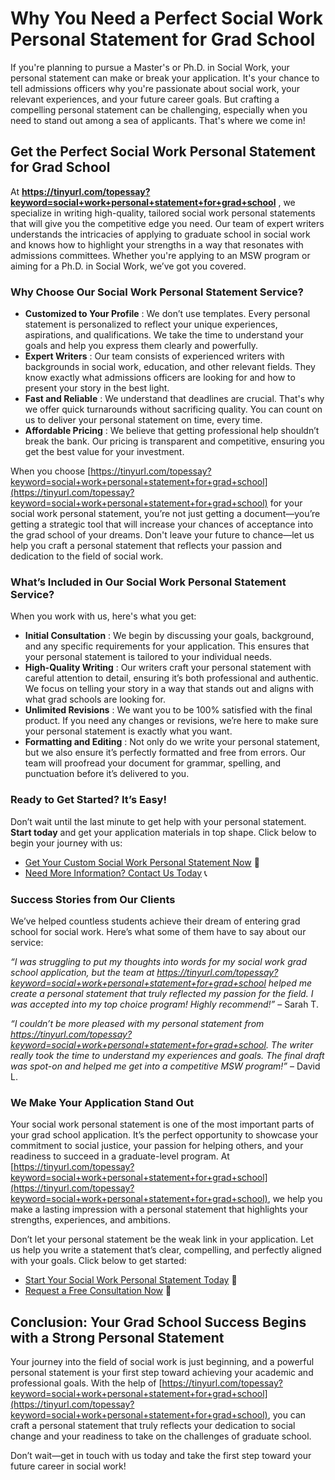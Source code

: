 # Why You Need a Perfect Social Work Personal Statement for Grad School

If you're planning to pursue a Master's or Ph.D. in Social Work, your personal statement can make or break your application. It's your chance to tell admissions officers why you're passionate about social work, your relevant experiences, and your future career goals. But crafting a compelling personal statement can be challenging, especially when you need to stand out among a sea of applicants. That's where we come in!

## Get the Perfect Social Work Personal Statement for Grad School

At **https://tinyurl.com/topessay?keyword=social+work+personal+statement+for+grad+school** , we specialize in writing high-quality, tailored social work personal statements that will give you the competitive edge you need. Our team of expert writers understands the intricacies of applying to graduate school in social work and knows how to highlight your strengths in a way that resonates with admissions committees. Whether you're applying to an MSW program or aiming for a Ph.D. in Social Work, we’ve got you covered.

### Why Choose Our Social Work Personal Statement Service?

- **Customized to Your Profile** : We don’t use templates. Every personal statement is personalized to reflect your unique experiences, aspirations, and qualifications. We take the time to understand your goals and help you express them clearly and powerfully.
- **Expert Writers** : Our team consists of experienced writers with backgrounds in social work, education, and other relevant fields. They know exactly what admissions officers are looking for and how to present your story in the best light.
- **Fast and Reliable** : We understand that deadlines are crucial. That's why we offer quick turnarounds without sacrificing quality. You can count on us to deliver your personal statement on time, every time.
- **Affordable Pricing** : We believe that getting professional help shouldn’t break the bank. Our pricing is transparent and competitive, ensuring you get the best value for your investment.

When you choose [https://tinyurl.com/topessay?keyword=social+work+personal+statement+for+grad+school](https://tinyurl.com/topessay?keyword=social+work+personal+statement+for+grad+school) for your social work personal statement, you’re not just getting a document—you’re getting a strategic tool that will increase your chances of acceptance into the grad school of your dreams. Don't leave your future to chance—let us help you craft a personal statement that reflects your passion and dedication to the field of social work.

### What’s Included in Our Social Work Personal Statement Service?

When you work with us, here's what you get:

- **Initial Consultation** : We begin by discussing your goals, background, and any specific requirements for your application. This ensures that your personal statement is tailored to your individual needs.
- **High-Quality Writing** : Our writers craft your personal statement with careful attention to detail, ensuring it’s both professional and authentic. We focus on telling your story in a way that stands out and aligns with what grad schools are looking for.
- **Unlimited Revisions** : We want you to be 100% satisfied with the final product. If you need any changes or revisions, we’re here to make sure your personal statement is exactly what you want.
- **Formatting and Editing** : Not only do we write your personal statement, but we also ensure it’s perfectly formatted and free from errors. Our team will proofread your document for grammar, spelling, and punctuation before it’s delivered to you.

### Ready to Get Started? It’s Easy!

Don’t wait until the last minute to get help with your personal statement. **Start today** and get your application materials in top shape. Click below to begin your journey with us:

- [Get Your Custom Social Work Personal Statement Now](https://tinyurl.com/topessay?keyword=social+work+personal+statement+for+grad+school) 📝
- [Need More Information? Contact Us Today](https://tinyurl.com/topessay?keyword=social+work+personal+statement+for+grad+school) 📞

### Success Stories from Our Clients

We’ve helped countless students achieve their dream of entering grad school for social work. Here’s what some of them have to say about our service:

_“I was struggling to put my thoughts into words for my social work grad school application, but the team at https://tinyurl.com/topessay?keyword=social+work+personal+statement+for+grad+school helped me create a personal statement that truly reflected my passion for the field. I was accepted into my top choice program! Highly recommend!”_ – Sarah T.

_“I couldn’t be more pleased with my personal statement from https://tinyurl.com/topessay?keyword=social+work+personal+statement+for+grad+school. The writer really took the time to understand my experiences and goals. The final draft was spot-on and helped me get into a competitive MSW program!”_ – David L.

### We Make Your Application Stand Out

Your social work personal statement is one of the most important parts of your grad school application. It’s the perfect opportunity to showcase your commitment to social justice, your passion for helping others, and your readiness to succeed in a graduate-level program. At [https://tinyurl.com/topessay?keyword=social+work+personal+statement+for+grad+school](https://tinyurl.com/topessay?keyword=social+work+personal+statement+for+grad+school), we help you make a lasting impression with a personal statement that highlights your strengths, experiences, and ambitions.

Don’t let your personal statement be the weak link in your application. Let us help you write a statement that’s clear, compelling, and perfectly aligned with your goals. Click below to get started:

- [Start Your Social Work Personal Statement Today](https://tinyurl.com/topessay?keyword=social+work+personal+statement+for+grad+school) 🎯
- [Request a Free Consultation Now](https://tinyurl.com/topessay?keyword=social+work+personal+statement+for+grad+school) 💬

## Conclusion: Your Grad School Success Begins with a Strong Personal Statement

Your journey into the field of social work is just beginning, and a powerful personal statement is your first step toward achieving your academic and professional goals. With the help of [https://tinyurl.com/topessay?keyword=social+work+personal+statement+for+grad+school](https://tinyurl.com/topessay?keyword=social+work+personal+statement+for+grad+school), you can craft a personal statement that truly reflects your dedication to social change and your readiness to take on the challenges of graduate school.

Don’t wait—get in touch with us today and take the first step toward your future career in social work!
